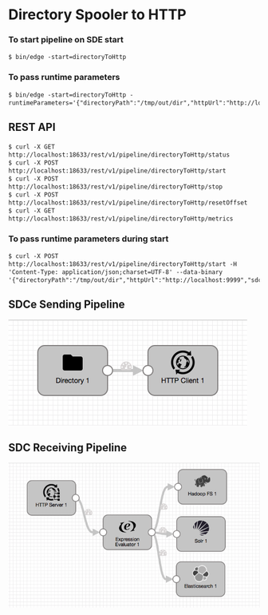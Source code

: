 # Directory Spooler to HTTP

### To start pipeline on SDE start

    $ bin/edge -start=directoryToHttp

### To pass runtime parameters

    $ bin/edge -start=directoryToHttp -runtimeParameters='{"directoryPath":"/tmp/out/dir","httpUrl":"http://localhost:9999","sdcAppId":"sde"}'

## REST API

    $ curl -X GET http://localhost:18633/rest/v1/pipeline/directoryToHttp/status
    $ curl -X POST http://localhost:18633/rest/v1/pipeline/directoryToHttp/start
    $ curl -X POST http://localhost:18633/rest/v1/pipeline/directoryToHttp/stop
    $ curl -X POST http://localhost:18633/rest/v1/pipeline/directoryToHttp/resetOffset
    $ curl -X GET http://localhost:18633/rest/v1/pipeline/directoryToHttp/metrics

### To pass runtime parameters during start

    $ curl -X POST http://localhost:18633/rest/v1/pipeline/directoryToHttp/start -H 'Content-Type: application/json;charset=UTF-8' --data-binary '{"directoryPath":"/tmp/out/dir","httpUrl":"http://localhost:9999","sdcAppId":"sde"}'

## SDCe Sending Pipeline

![Image of SDCe Sending Pipeline](edge.png)


## SDC Receiving Pipeline

![Image of SDC Receiving Pipeline](sdchttp.png)
